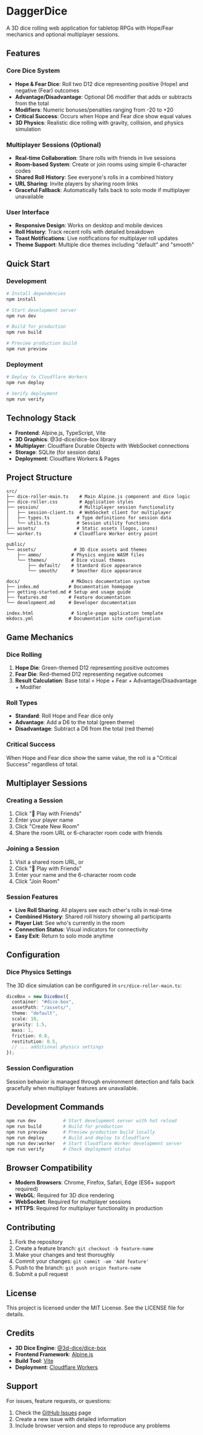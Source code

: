 # DaggerDice

A 3D dice rolling web application for tabletop RPGs with Hope/Fear mechanics and optional multiplayer sessions.

## Features

### Core Dice System
- **Hope & Fear Dice**: Roll two D12 dice representing positive (Hope) and negative (Fear) outcomes
- **Advantage/Disadvantage**: Optional D6 modifier that adds or subtracts from the total
- **Modifiers**: Numeric bonuses/penalties ranging from -20 to +20
- **Critical Success**: Occurs when Hope and Fear dice show equal values
- **3D Physics**: Realistic dice rolling with gravity, collision, and physics simulation

### Multiplayer Sessions (Optional)
- **Real-time Collaboration**: Share rolls with friends in live sessions
- **Room-based System**: Create or join rooms using simple 6-character codes
- **Shared Roll History**: See everyone's rolls in a combined history
- **URL Sharing**: Invite players by sharing room links
- **Graceful Fallback**: Automatically falls back to solo mode if multiplayer unavailable

### User Interface
- **Responsive Design**: Works on desktop and mobile devices
- **Roll History**: Track recent rolls with detailed breakdown
- **Toast Notifications**: Live notifications for multiplayer roll updates
- **Theme Support**: Multiple dice themes including "default" and "smooth"

## Quick Start

### Development
```bash
# Install dependencies
npm install

# Start development server
npm run dev

# Build for production
npm run build

# Preview production build
npm run preview
```

### Deployment
```bash
# Deploy to Cloudflare Workers
npm run deploy

# Verify deployment
npm run verify
```

## Technology Stack

- **Frontend**: Alpine.js, TypeScript, Vite
- **3D Graphics**: @3d-dice/dice-box library
- **Multiplayer**: Cloudflare Durable Objects with WebSocket connections
- **Storage**: SQLite (for session data)
- **Deployment**: Cloudflare Workers & Pages

## Project Structure

```
src/
├── dice-roller-main.ts    # Main Alpine.js component and dice logic
├── dice-roller.css        # Application styles
├── session/               # Multiplayer session functionality
│   ├── session-client.ts  # WebSocket client for multiplayer
│   ├── types.ts          # Type definitions for session data
│   └── utils.ts          # Session utility functions
├── assets/               # Static assets (logos, icons)
└── worker.ts            # Cloudflare Worker entry point

public/
└── assets/              # 3D dice assets and themes
    ├── ammo/           # Physics engine WASM files
    └── themes/         # Dice visual themes
        ├── default/    # Standard dice appearance
        └── smooth/     # Smoother dice appearance

docs/                   # MkDocs documentation system
├── index.md           # Documentation homepage
├── getting-started.md # Setup and usage guide
├── features.md        # Feature documentation
└── development.md     # Developer documentation

index.html              # Single-page application template
mkdocs.yml             # Documentation site configuration
```

## Game Mechanics

### Dice Rolling
1. **Hope Die**: Green-themed D12 representing positive outcomes
2. **Fear Die**: Red-themed D12 representing negative outcomes
3. **Result Calculation**: Base total = Hope + Fear + Advantage/Disadvantage + Modifier

### Roll Types
- **Standard**: Roll Hope and Fear dice only
- **Advantage**: Add a D6 to the total (green theme)
- **Disadvantage**: Subtract a D6 from the total (red theme)

### Critical Success
When Hope and Fear dice show the same value, the roll is a "Critical Success" regardless of total.

## Multiplayer Sessions

### Creating a Session
1. Click "🎲 Play with Friends"
2. Enter your player name
3. Click "Create New Room"
4. Share the room URL or 6-character room code with friends

### Joining a Session
1. Visit a shared room URL, or
2. Click "🎲 Play with Friends"
3. Enter your name and the 6-character room code
4. Click "Join Room"

### Session Features
- **Live Roll Sharing**: All players see each other's rolls in real-time
- **Combined History**: Shared roll history showing all participants
- **Player List**: See who's currently in the room
- **Connection Status**: Visual indicators for connectivity
- **Easy Exit**: Return to solo mode anytime

## Configuration

### Dice Physics Settings
The 3D dice simulation can be configured in `src/dice-roller-main.ts`:

```typescript
diceBox = new DiceBox({
  container: "#dice-box",
  assetPath: "/assets/",
  theme: "default",
  scale: 10,
  gravity: 1.5,
  mass: 1,
  friction: 0.8,
  restitution: 0.5,
  // ... additional physics settings
});
```

### Session Configuration
Session behavior is managed through environment detection and falls back gracefully when multiplayer features are unavailable.

## Development Commands

```bash
npm run dev          # Start development server with hot reload
npm run build        # Build for production
npm run preview      # Preview production build locally
npm run deploy       # Build and deploy to Cloudflare
npm run dev:worker   # Start Cloudflare Worker development server
npm run verify       # Check deployment status
```

## Browser Compatibility

- **Modern Browsers**: Chrome, Firefox, Safari, Edge (ES6+ support required)
- **WebGL**: Required for 3D dice rendering
- **WebSocket**: Required for multiplayer sessions
- **HTTPS**: Required for multiplayer functionality in production

## Contributing

1. Fork the repository
2. Create a feature branch: `git checkout -b feature-name`
3. Make your changes and test thoroughly
4. Commit your changes: `git commit -am 'Add feature'`
5. Push to the branch: `git push origin feature-name`
6. Submit a pull request

## License

This project is licensed under the MIT License. See the LICENSE file for details.

## Credits

- **3D Dice Engine**: [@3d-dice/dice-box](https://www.npmjs.com/package/@3d-dice/dice-box)
- **Frontend Framework**: [Alpine.js](https://alpinejs.dev/)
- **Build Tool**: [Vite](https://vitejs.dev/)
- **Deployment**: [Cloudflare Workers](https://workers.cloudflare.com/)

## Support

For issues, feature requests, or questions:
1. Check the [GitHub Issues](../../issues) page
2. Create a new issue with detailed information
3. Include browser version and steps to reproduce any problems
